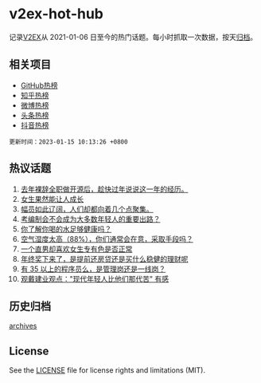 # v2ex-hot-hub

 记录[V2EX](https://www.v2ex.com/)从 2021-01-06 日至今的热门话题。每小时抓取一次数据，按天[归档](archives)。
 
 ## 相关项目

- [GitHub热榜](https://github.com/lonnyzhang423/github-hot-hub)
- [知乎热榜](https://github.com/lonnyzhang423/zhihu-hot-hub)
- [微博热榜](https://github.com/lonnyzhang423/weibo-hot-hub)
- [头条热榜](https://github.com/lonnyzhang423/toutiao-hot-hub)
- [抖音热榜](https://github.com/lonnyzhang423/douyin-hot-hub)


 `更新时间：2023-01-15 10:13:26 +0800`

## 热议话题

1. [去年裸辞全职做开源后，趁快过年说说这一年的经历。](https://www.v2ex.com/t/908861)
1. [女生果然能让人成长](https://www.v2ex.com/t/908887)
1. [幅员如此辽阔，人们却都向着几个点聚集。](https://www.v2ex.com/t/908907)
1. [考编制会不会成为大多数年轻人的重要出路？](https://www.v2ex.com/t/908862)
1. [你了解你喝的水足够健康吗？](https://www.v2ex.com/t/908930)
1. [空气湿度太高（88%），你们通常会在意，采取手段吗？](https://www.v2ex.com/t/908860)
1. [一个直男却喜欢女生专有色是否正常](https://www.v2ex.com/t/908910)
1. [年终奖下来了，是提前还房贷还是买什么稳健的理财呢](https://www.v2ex.com/t/908892)
1. [有 35 以上的程序员么，是管理岗还是一线岗？](https://www.v2ex.com/t/908947)
1. [观戴建业观点："现代年轻人比他们那代苦" 有感](https://www.v2ex.com/t/908908)

## 历史归档

[archives](archives)

## License

See the [LICENSE](LICENSE) file for license rights and limitations (MIT).
